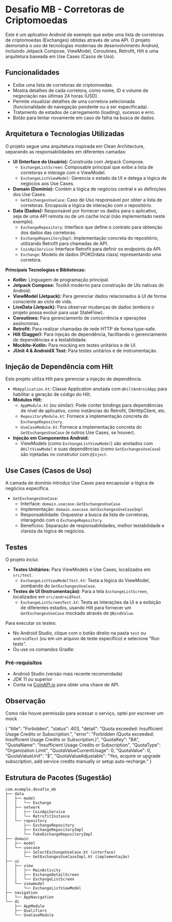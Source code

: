 # Desafio MB - Corretoras de Criptomoedas

Este é um aplicativo Android de exemplo que exibe uma lista de corretoras de criptomoedas (Exchanges) obtidas através de uma API. O projeto demonstra o uso de tecnologias modernas de desenvolvimento Android, incluindo Jetpack Compose, ViewModel, Coroutines, Retrofit, Hilt e uma arquitetura baseada em Use Cases (Casos de Uso).

## Funcionalidades

*   Exibe uma lista de corretoras de criptomoedas.
*   Mostra detalhes de cada corretora, como nome, ID e volume de negociação nas últimas 24 horas (USD).
*   Permite visualizar detalhes de uma corretora selecionada (funcionalidade de navegação pendente ou a ser especificada).
*   Tratamento de estados de carregamento (loading), sucesso e erro.
*   Botão para tentar novamente em caso de falha na busca de dados.

## Arquitetura e Tecnologias Utilizadas

O projeto segue uma arquitetura inspirada em Clean Architecture, separando as responsabilidades em diferentes camadas:

*   **UI (Interface do Usuário):** Construída com Jetpack Compose.
    *   `ExchangeListScreen`: Composable principal que exibe a lista de corretoras e interage com o ViewModel.
    *   `ExchangeListViewModel`: Gerencia o estado da UI e delega a lógica de negócios aos Use Cases.
*   **Domain (Domínio):** Contém a lógica de negócios central e as definições dos Use Cases.
    *   `GetExchangesUseCase`: Caso de Uso responsável por obter a lista de corretoras. Encapsula a lógica de interação com o repositório.
*   **Data (Dados):** Responsável por fornecer os dados para o aplicativo, seja de uma API remota ou de um cache local (não implementado neste exemplo).
    *   `ExchangeRepository`: Interface que define o contrato para obtenção dos dados das corretoras.
    *   `ExchangeRepositoryImpl`: Implementação concreta do repositório, utilizando Retrofit para chamadas de API.
    *   `CoinApiService`: Interface Retrofit para definir os endpoints da API.
    *   `Exchange`: Modelo de dados (POKO/data class) representando uma corretora.

**Principais Tecnologias e Bibliotecas:**

*   **Kotlin:** Linguagem de programação principal.
*   **Jetpack Compose:** Toolkit moderno para construção de UIs nativas do Android.
*   **ViewModel (Jetpack):** Para gerenciar dados relacionados à UI de forma consciente ao ciclo de vida.
*   **LiveData (Jetpack):** Para observar mudanças de dados (embora o projeto possa evoluir para usar StateFlow).
*   **Coroutines:** Para gerenciamento de concorrência e operações assíncronas.
*   **Retrofit:** Para realizar chamadas de rede HTTP de forma type-safe.
*   **Hilt (Dagger):** Para injeção de dependência, facilitando o gerenciamento de dependências e a testabilidade.
*   **Mockito-Kotlin:** Para mocking em testes unitários e de UI.
*   **JUnit 4 & AndroidX Test:** Para testes unitários e de instrumentação.

## Injeção de Dependência com Hilt

Este projeto utiliza Hilt para gerenciar a injeção de dependência.

*   `MbApplication.kt`: Classe Application anotada com `@HiltAndroidApp` para habilitar a geração de código do Hilt.
*   **Módulos Hilt:**
    *   `AppModule.kt` (ou similar): Pode conter bindings para dependências de nível de aplicativo, como instâncias do Retrofit, OkHttpClient, etc.
    *   `RepositoryModule.kt`: Fornece a implementação concreta do `ExchangeRepository`.
    *   `UseCaseModule.kt`: Fornece a implementação concreta do `GetExchangesUseCase` (e outros Use Cases, se houver).
*   **Injeção em Componentes Android:**
    *   ViewModels (como `ExchangeListViewModel`) são anotados com `@HiltViewModel` e suas dependências (como `GetExchangesUseCase`) são injetadas no construtor com `@Inject`.

## Use Cases (Casos de Uso)

A camada de domínio introduz Use Cases para encapsular a lógica de negócios específica.

*   `GetExchangesUseCase`:
    *   Interface: `domain.usecase.GetExchangesUseCase`
    *   Implementação: `domain.usecase.GetExchangesUseCaseImpl`
    *   Responsabilidade: Orquestrar a busca da lista de corretoras, interagindo com o `ExchangeRepository`.
    *   Benefícios: Separação de responsabilidades, melhor testabilidade e clareza da lógica de negócios.

## Testes

O projeto inclui:

*   **Testes Unitários:** Para ViewModels e Use Cases, localizados em `src/test`.
    *   `ExchangeListViewModelTest.kt`: Testa a lógica do ViewModel, zombando do `GetExchangesUseCase`.
*   **Testes de UI (Instrumentação):** Para a tela `ExchangeListScreen`, localizados em `src/androidTest`.
    *   `ExchangeListScreenTest.kt`: Testa as interações da UI e a exibição de diferentes estados, usando Hilt para fornecer um `GetExchangesUseCase` mockado através de `@BindValue`.

Para executar os testes:

*   No Android Studio, clique com o botão direito na pasta `test` ou `androidTest` (ou em um arquivo de teste específico) e selecione "Run tests".
*   Ou use os comandos Gradle:

### Pré-requisitos

*   Android Studio (versão mais recente recomendada)
*   JDK 11 ou superior
*   Conta na [CoinAPI.io](https://www.coinapi.io/) para obter uma chave de API.

## Observação

Como não houve permissão para acessar o serviço, optei por escrever um mock

{
"title": "Forbidden",
"status": 403,
"detail": "Quota exceeded: Insufficient Usage Credits or Subscription.",
"error": "Forbidden (Quota exceeded: Insufficient Usage Credits or Subscription.)",
"QuotaKey": "BA",
"QuotaName": "Insufficient Usage Credits or Subscription",
"QuotaType": "Organization Limit",
"QuotaValueCurrentUsage": 0,
"QuotaValue": 0,
"QuotaValueUnit": "$",
"QuotaValueAdjustable": "Yes, acquire or upgrade subscription, add service credits manually or setup auto-recharge."
}

## Estrutura de Pacotes (Sugestão)
```
com.example.desafio_mb
├── data
│   ├── model
│   │   └── Exchange
│   ├── network
│   │   ├── CoinApiService
│   │   └── RetrofitInstance
│   └── repository
│       ├── ExchangeRepository
│       ├── ExchangeRepositoryImpl
│       └── FakeExchangeRepositoryImpl
├── domain
│   ├── model 
│   └── usecase
│       ├── SelectExchangeUseCase.kt (interface)
│       └── GetExchangesUseCaseImpl.kt (implementação)
├── ui
│   ├── view
│   │   ├── MainActivity
│   │   ├── ExchangeDetailScreen
│   |   └── ExchangeListScreen
│   └── viewmodel
│       └── ExchangeListViewModel
├── navigation
│   └── AppNavigation
└── di
    ├── AppModule
    ├── Qualifiers
    └── UseCaseModule
